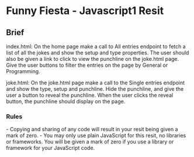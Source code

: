 <h1>Funny Fiesta - Javascript1 Resit</h1>

<h2>Brief</h2>
index.html:
On the home page make a call to All entries endpoint to fetch a list of all the jokes and show the setup and
type properties. The user should also be given a link to click to view the punchline on the joke.html page.
Give the user buttons to filter the entries on the page by General or Programming.

joke.html:
On the joke.html page make a call to the Single entries endpoint and show the type, setup and punchline.
Hide the punchline, and give the user a button to reveal the punchline. When the user clicks the reveal
button, the punchline should display on the page.

<h3>Rules</h3>
- Copying and sharing of any code will result in your resit being given a mark of zero.
- You may only use plain JavaScript for this resit, no libraries or frameworks. You will be given a mark of
zero if you use a library or framework for your JavaScript code.